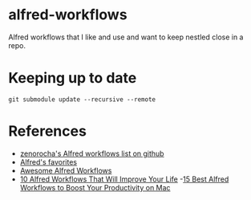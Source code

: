 # alfred-workflows
Alfred workflows that I like and use and want to keep nestled close in a repo.

# Keeping up to date

`git submodule update --recursive --remote`

# References

- [zenorocha's Alfred workflows list on github](https://github.com/zenorocha/alfred-workflows)
- [Alfred's favorites](https://www.alfredapp.com/blog/productivity/alfred-v2-workflows-a-few-of-our-favourites-so-far)
- [Awesome Alfred Workflows](https://github.com/derimagia/awesome-alfred-workflows)
- [10 Alfred Workflows That Will Improve Your Life](https://medium.com/sammich-shop/here-10-alfred-workflows-that-will-improve-your-life-639202df7db)
-[15 Best Alfred Workflows to Boost Your Productivity on Mac](https://beebom.com/best-alfred-workflows-mac/)